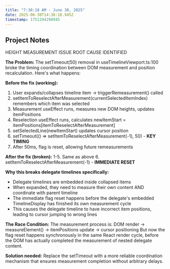 ```yaml
---
title: "7:38:18 AM - June 30, 2025"
date: 2025-06-30T14:38:18.945Z
timestamp: 1751294298945
---
```


## Project Notes

HEIGHT MEASUREMENT ISSUE ROOT CAUSE IDENTIFIED

**The Problem:**
The setTimeout(50) removal in useTimelineViewport.ts:100 broke the timing coordination between DOM measurement and position recalculation. Here's what happens:

**Before the fix (working):**
1. User expands/collapses timeline item → triggerRemeasurement() called
2. setItemToReselectAfterMeasurement(currentSelectedItemIndex) remembers which item was selected  
3. Measurement useEffect runs, measures new DOM heights, updates itemPositions
4. Reselection useEffect runs, calculates newItemStart = itemPositions[itemToReselectAfterMeasurement]  
5. setSelectedLine(newItemStart) updates cursor position
6. setTimeout(() => setItemToReselectAfterMeasurement(-1), 50) - **KEY TIMING**
7. After 50ms, flag is reset, allowing future remeasurements

**After the fix (broken):**
1-5. Same as above
6. setItemToReselectAfterMeasurement(-1) - **IMMEDIATE RESET**

**Why this breaks delegate timelines specifically:**
- Delegate timelines are embedded inside collapsed items  
- When expanded, they need to measure their own content AND coordinate with parent timeline
- The immediate flag reset happens before the delegate's embedded TimelineDisplay has finished its own measurement cycle
- This causes the delegate timeline to have incorrect item positions, leading to cursor jumping to wrong lines

**The Race Condition:**
The measurement process is: DOM render → measureElement() → itemPositions update → cursor positioning
But now the flag reset happens synchronously in the same React render cycle, before the DOM has actually completed the measurement of nested delegate content.

**Solution needed:**
Replace the setTimeout with a more reliable coordination mechanism that ensures measurement completion without arbitrary delays.
